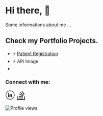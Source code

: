# Hi there,  👋 

Some informations about me ...


## Check my Portfolio Projects.

- ⚡ [Patient Registration](https://github.com/VoitecP/patient_registration)
- ⚡ APi Image
- 

### Connect with me:

<a href="https://www.linkedin.com/in/piwowarski-wojciech/" target="_blank"><img src="https://github.com/VoitecP/VoitecP/blob/f62bb9720e01f3cd3e276107df9ecc2c9f0fa8b1/images/in.png" alt="LinkedIn" width="30"></a>
<a href="https://stackoverflow.com/users/20553607/voitecp" target="_blank"><img src="https://github.com/VoitecP/VoitecP/blob/342cce7b46a0da748ffca887a307e3c786c8d776/images/stack.png" alt="StackOverflow" width="30"></a>

![Profile views](https://gpvc.arturio.dev/VoitecP)
